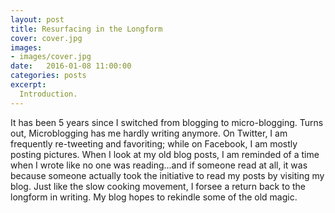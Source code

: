 ```yaml
---
layout: post
title: Resurfacing in the Longform
cover: cover.jpg
images:
- images/cover.jpg
date:   2016-01-08 11:00:00
categories: posts
excerpt:
  Introduction.
---
```


It has been 5 years since I switched from blogging to micro-blogging. Turns out, Microblogging has me hardly writing anymore. On Twitter, I am frequently re-tweeting and favoriting; while  on Facebook, I am mostly posting pictures. When I look at my old blog posts, I am reminded of a time when I wrote like no one was reading...and if someone read at all, it was because someone actually took the initiative to read my posts by visiting my blog. Just like the slow cooking movement, I forsee a return back to the longform in writing. My blog hopes to rekindle some of the old magic.
